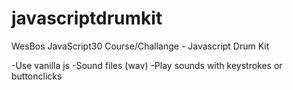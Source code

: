 # javascriptdrumkit
WesBos JavaScript30 Course/Challange - Javascript Drum Kit

-Use vanilla js
-Sound files (wav)
-Play sounds with keystrokes or buttonclicks
